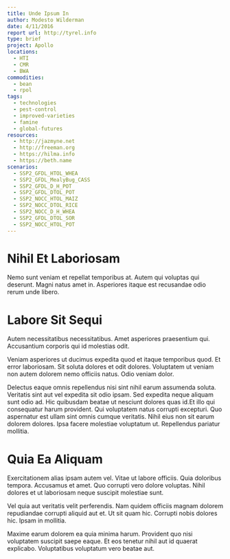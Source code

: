 ```yaml
---
title: Unde Ipsum In
author: Modesto Wilderman
date: 4/11/2016
report url: http://tyrel.info
type: brief
project: Apollo
locations:
  - HTI
  - CMR
  - BWA
commodities:
  - bean
  - rpol
tags:
  - technologies
  - pest-control
  - improved-varieties
  - famine
  - global-futures
resources:
  - http://jazmyne.net
  - http://freeman.org
  - https://hilma.info
  - https://beth.name
scenarios:
  - SSP2_GFDL_HTOL_WHEA
  - SSP2_GFDL_MealyBug_CASS
  - SSP2_GFDL_D_H_POT
  - SSP2_GFDL_DTOL_POT
  - SSP2_NOCC_HTOL_MAIZ
  - SSP2_NOCC_DTOL_RICE
  - SSP2_NOCC_D_H_WHEA
  - SSP2_GFDL_DTOL_SOR
  - SSP2_NOCC_HTOL_POT
---
```

# Nihil Et Laboriosam
Nemo sunt veniam et repellat temporibus at. Autem qui voluptas qui deserunt. Magni natus amet in. Asperiores itaque est recusandae odio rerum unde libero.

# Labore Sit Sequi
Autem necessitatibus necessitatibus. Amet asperiores praesentium qui. Accusantium corporis qui id molestias odit.
 Veniam asperiores ut ducimus expedita quod et itaque temporibus quod. Et error laboriosam. Sit soluta dolores et odit dolores. Voluptatem ut veniam non autem dolorem nemo officiis natus. Odio veniam dolor.
 Delectus eaque omnis repellendus nisi sint nihil earum assumenda soluta. Veritatis sint aut vel expedita sit odio ipsam. Sed expedita neque aliquam sunt odio ad. Hic quibusdam beatae ut nesciunt dolores quas id.Et illo qui consequatur harum provident. Qui voluptatem natus corrupti excepturi. Quo aspernatur est ullam sint omnis cumque veritatis. Nihil eius non sit earum dolorem dolores. Ipsa facere molestiae voluptatum ut. Repellendus pariatur mollitia.

# Quia Ea Aliquam
Exercitationem alias ipsam autem vel. Vitae ut labore officiis. Quia doloribus tempora. Accusamus et amet. Quo corrupti vero dolore voluptas. Nihil dolores et ut laboriosam neque suscipit molestiae sunt.
 Vel quia aut veritatis velit perferendis. Nam quidem officiis magnam dolorem repudiandae corrupti aliquid aut et. Ut sit quam hic. Corrupti nobis dolores hic. Ipsam in mollitia.
 Maxime earum dolorem ea quia minima harum. Provident quo nisi voluptatem suscipit saepe eaque. Et eos tenetur nihil aut id quaerat explicabo. Voluptatibus voluptatum vero beatae aut.
